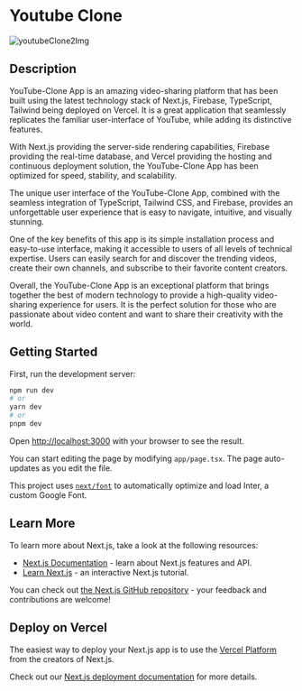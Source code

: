 # Youtube Clone

![youtubeClone2Img](https://github.com/zburleastefan/youtube-clone/assets/104846691/b7f0ae64-9dab-4489-a351-7d9d48734dc4)


## Description

YouTube-Clone App is an amazing video-sharing platform that has been built using the latest technology stack of Next.js, Firebase, TypeScript, Tailwind being deployed on Vercel. It is a great application that seamlessly replicates the familiar user-interface of YouTube, while adding its distinctive features.

With Next.js providing the server-side rendering capabilities, Firebase providing the real-time database, and Vercel providing the hosting and continuous deployment solution, the YouTube-Clone App has been optimized for speed, stability, and scalability.

The unique user interface of the YouTube-Clone App, combined with the seamless integration of TypeScript, Tailwind CSS, and Firebase, provides an unforgettable user experience that is easy to navigate, intuitive, and visually stunning.

One of the key benefits of this app is its simple installation process and easy-to-use interface, making it accessible to users of all levels of technical expertise. Users can easily search for and discover the trending videos, create their own channels, and subscribe to their favorite content creators.

Overall, the YouTube-Clone App is an exceptional platform that brings together the best of modern technology to provide a high-quality video-sharing experience for users. It is the perfect solution for those who are passionate about video content and want to share their creativity with the world.



## Getting Started

First, run the development server:

```bash
npm run dev
# or
yarn dev
# or
pnpm dev
```

Open [http://localhost:3000](http://localhost:3000) with your browser to see the result.

You can start editing the page by modifying `app/page.tsx`. The page auto-updates as you edit the file.

This project uses [`next/font`](https://nextjs.org/docs/basic-features/font-optimization) to automatically optimize and load Inter, a custom Google Font.

## Learn More

To learn more about Next.js, take a look at the following resources:

- [Next.js Documentation](https://nextjs.org/docs) - learn about Next.js features and API.
- [Learn Next.js](https://nextjs.org/learn) - an interactive Next.js tutorial.

You can check out [the Next.js GitHub repository](https://github.com/vercel/next.js/) - your feedback and contributions are welcome!

## Deploy on Vercel

The easiest way to deploy your Next.js app is to use the [Vercel Platform](https://vercel.com/new?utm_medium=default-template&filter=next.js&utm_source=create-next-app&utm_campaign=create-next-app-readme) from the creators of Next.js.

Check out our [Next.js deployment documentation](https://nextjs.org/docs/deployment) for more details.

